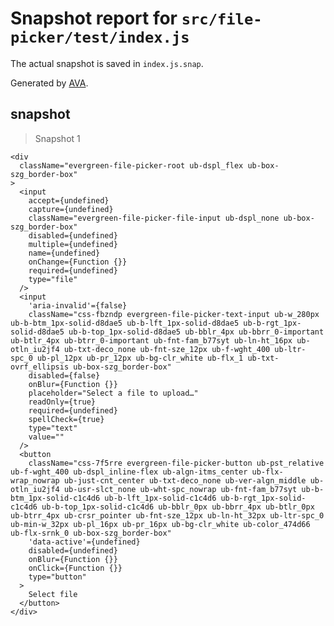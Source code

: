 # Snapshot report for `src/file-picker/test/index.js`

The actual snapshot is saved in `index.js.snap`.

Generated by [AVA](https://ava.li).

## snapshot

> Snapshot 1

    <div
      className="evergreen-file-picker-root ub-dspl_flex ub-box-szg_border-box"
    >
      <input
        accept={undefined}
        capture={undefined}
        className="evergreen-file-picker-file-input ub-dspl_none ub-box-szg_border-box"
        disabled={undefined}
        multiple={undefined}
        name={undefined}
        onChange={Function {}}
        required={undefined}
        type="file"
      />
      <input
        'aria-invalid'={false}
        className="css-fbzndp evergreen-file-picker-text-input ub-w_280px ub-b-btm_1px-solid-d8dae5 ub-b-lft_1px-solid-d8dae5 ub-b-rgt_1px-solid-d8dae5 ub-b-top_1px-solid-d8dae5 ub-bblr_4px ub-bbrr_0-important ub-btlr_4px ub-btrr_0-important ub-fnt-fam_b77syt ub-ln-ht_16px ub-otln_iu2jf4 ub-txt-deco_none ub-fnt-sze_12px ub-f-wght_400 ub-ltr-spc_0 ub-pl_12px ub-pr_12px ub-bg-clr_white ub-flx_1 ub-txt-ovrf_ellipsis ub-box-szg_border-box"
        disabled={false}
        onBlur={Function {}}
        placeholder="Select a file to upload…"
        readOnly={true}
        required={undefined}
        spellCheck={true}
        type="text"
        value=""
      />
      <button
        className="css-7f5rre evergreen-file-picker-button ub-pst_relative ub-f-wght_400 ub-dspl_inline-flex ub-algn-itms_center ub-flx-wrap_nowrap ub-just-cnt_center ub-txt-deco_none ub-ver-algn_middle ub-otln_iu2jf4 ub-usr-slct_none ub-wht-spc_nowrap ub-fnt-fam_b77syt ub-b-btm_1px-solid-c1c4d6 ub-b-lft_1px-solid-c1c4d6 ub-b-rgt_1px-solid-c1c4d6 ub-b-top_1px-solid-c1c4d6 ub-bblr_0px ub-bbrr_4px ub-btlr_0px ub-btrr_4px ub-crsr_pointer ub-fnt-sze_12px ub-ln-ht_32px ub-ltr-spc_0 ub-min-w_32px ub-pl_16px ub-pr_16px ub-bg-clr_white ub-color_474d66 ub-flx-srnk_0 ub-box-szg_border-box"
        'data-active'={undefined}
        disabled={undefined}
        onBlur={Function {}}
        onClick={Function {}}
        type="button"
      >
        Select file
      </button>
    </div>
